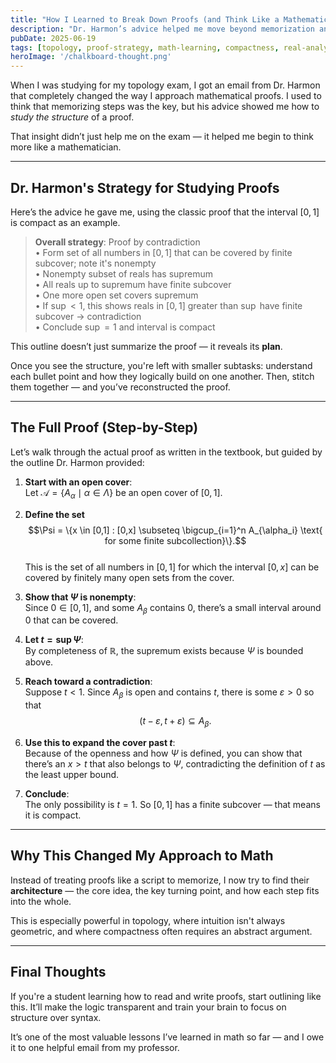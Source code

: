 ```yaml
---
title: "How I Learned to Break Down Proofs (and Think Like a Mathematician)"
description: "Dr. Harmon’s advice helped me move beyond memorization and learn how to understand the structure of mathematical proofs."
pubDate: 2025-06-19
tags: [topology, proof-strategy, math-learning, compactness, real-analysis]
heroImage: '/chalkboard-thought.png'
---
```


When I was studying for my topology exam, I got an email from Dr. Harmon that completely changed the way I approach mathematical proofs. I used to think that memorizing steps was the key, but his advice showed me how to *study the structure* of a proof.

That insight didn’t just help me on the exam — it helped me begin to think more like a mathematician.

---

## Dr. Harmon's Strategy for Studying Proofs

Here’s the advice he gave me, using the classic proof that the interval $[0,1]$ is compact as an example.

> **Overall strategy**: Proof by contradiction  
> • Form set of all numbers in $[0,1]$ that can be covered by finite subcover; note it's nonempty  
> • Nonempty subset of reals has supremum  
> • All reals up to supremum have finite subcover  
> • One more open set covers supremum  
> • If $\sup < 1$, this shows reals in $[0,1]$ greater than $\sup$ have finite subcover $\rightarrow$ contradiction  
> • Conclude $\sup = 1$ and interval is compact

This outline doesn’t just summarize the proof — it reveals its **plan**.

Once you see the structure, you're left with smaller subtasks: understand each bullet point and how they logically build on one another. Then, stitch them together — and you’ve reconstructed the proof.

---

## The Full Proof (Step-by-Step)

Let’s walk through the actual proof as written in the textbook, but guided by the outline Dr. Harmon provided:

1. **Start with an open cover**:  
   Let $\mathcal{A} = \{A_\alpha \mid \alpha \in \Lambda\}$ be an open cover of $[0,1]$.

2. **Define the set**  
   $$\Psi = \{x \in [0,1] : [0,x] \subseteq \bigcup_{i=1}^n A_{\alpha_i} \text{ for some finite subcollection}\}.$$  
   This is the set of all numbers in $[0,1]$ for which the interval $[0,x]$ can be covered by finitely many open sets from the cover.

3. **Show that $\Psi$ is nonempty**:  
   Since $0 \in [0,1]$, and some $A_\beta$ contains $0$, there’s a small interval around $0$ that can be covered.

4. **Let $t = \sup \Psi$**:  
   By completeness of $\mathbb{R}$, the supremum exists because $\Psi$ is bounded above.

5. **Reach toward a contradiction**:  
   Suppose $t < 1$. Since $A_\beta$ is open and contains $t$, there is some $\varepsilon > 0$ so that  
   $$(t - \varepsilon, t + \varepsilon) \subseteq A_\beta.$$

6. **Use this to expand the cover past $t$**:  
   Because of the openness and how $\Psi$ is defined, you can show that there’s an $x > t$ that also belongs to $\Psi$, contradicting the definition of $t$ as the least upper bound.

7. **Conclude**:  
   The only possibility is $t = 1$. So $[0,1]$ has a finite subcover — that means it is compact.

---

## Why This Changed My Approach to Math

Instead of treating proofs like a script to memorize, I now try to find their **architecture** — the core idea, the key turning point, and how each step fits into the whole.

This is especially powerful in topology, where intuition isn't always geometric, and where compactness often requires an abstract argument.

---

## Final Thoughts

If you're a student learning how to read and write proofs, start outlining like this. It’ll make the logic transparent and train your brain to focus on structure over syntax.

It’s one of the most valuable lessons I’ve learned in math so far — and I owe it to one helpful email from my professor.
